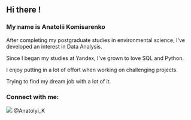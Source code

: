 ## Hi there !

### My name is Anatolii Komisarenko

After completing my postgraduate studies in environmental science, I've developed an interest in Data Analysis.

Since I began my studies at Yandex, I've grown to love SQL and Python.

I enjoy putting in a lot of effort when working on challenging projects.

Trying to find my dream job with a lot of it.

### Connect with me:
<image src="https://cdn-icons-png.flaticon.com/128/152/152827.png">
@Anatolyi_K
